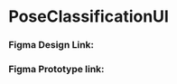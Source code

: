 # PoseClassificationUI

### Figma Design Link:
### Figma Prototype link: 

<a img src = "https://github.com/JainShreya26/PoseClassificationUI/blob/main/UI-designs/TV%20-%2010.png" /> </a>

